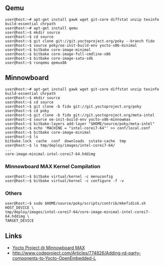 ## Qemu

    user@host:~# apt-get install gawk wget git-core diffstat unzip texinfo build-essential chrpath
    user@host:~# apt-get install qemu
    user@host:~$ mkdir source
    user@host:~$ cd source
    user@host:~$ git clone git://git.yoctoproject.org/poky --branch fido
    user@host:~$ source poky/oe-init-build-env yocto-x86-minimal
    user@host:~$ bitbake core-image-minimal
    user@host:~$ bitbake core-image-full-cmdline-x86
    user@host:~$ bitbake core-image-sato-sdk
    user@host:~$ runqemu qemux86

## Minnowboard

    user@host:~# apt-get install gawk wget git-core diffstat unzip texinfo build-essential chrpath
    user@host:~$ mkdir source
    user@host:~$ cd source
    user@host:~$ git clone -b fido git://git.yoctoproject.org/poky
    user@host:~$ cd poky
    user@host:~$ git clone -b fido git://git.yoctoproject.org/meta-intel
    user@host:~$ source oe-init-build-env yocto-x86-minnowmax
    user@host:~$ bitbake-layers add-layer "$HOME/source/poky/meta-intel"
    user@host:~$ echo 'MACHINE = "intel-corei7-64"' >> conf/local.conf
    user@host:~$ bitbake core-image-minimal
    user@host:~$ ls
    bitbake.lock  cache  conf  downloads  sstate-cache  tmp
    user@host:~$ ls tmp/deploy/images/intel-corei7-64/
    ...
    core-image-minimal-intel-corei7-64.hddimg

### Minnowboard MAX Kernel Compilation

    user@host:~$ bitbake virtual/kernel -c menuconfig
    user@host:~$ bitbake virtual/kernel -c configure -f -v

### Others

    user@host:~$ sudo $HOME/source/poky/scripts/contrib/mkefidisk.sh HOST_DEVICE \
    tmp/deploy/images/intel-corei7-64/core-image-minimal-intel-corei7-64.hddimg \
    TARGET_DEVICE

## Links

- [Yocto Project @ Minnowboard MAX](http://wiki.minnowboard.org/Yocto_Project)
- http://www.codeproject.com/Articles/774826/Adding-rd-party-components-to-Yocto-OpenEmbedded-L